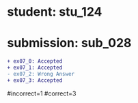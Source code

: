 # student: stu_124
# submission: sub_028

```diff
+ ex07_0: Accepted
+ ex07_1: Accepted
- ex07_2: Wrong Answer
+ ex07_3: Accepted
```
#incorrect=1
#correct=3
